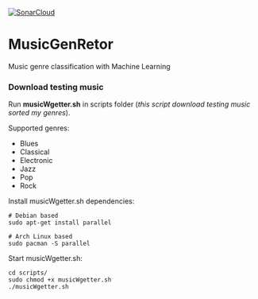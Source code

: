 [![SonarCloud](https://github.com/dj-d/MusicGenRetor/actions/workflows/sonarcloud.yml/badge.svg)](https://github.com/dj-d/MusicGenRetor/actions/workflows/sonarcloud.yml)

# MusicGenRetor
Music genre classification with Machine Learning

### Download testing music
Run __musicWgetter.sh__ in scripts folder (*this script download testing music sorted my genres*).

Supported genres:
 - Blues
 - Classical
 - Electronic
 - Jazz
 - Pop
 - Rock

Install musicWgetter.sh dependencies:

```
# Debian based
sudo apt-get install parallel

# Arch Linux based
sudo pacman -S parallel
```

Start musicWgetter.sh:

```
cd scripts/
sudo chmod +x musicWgetter.sh
./musicWgetter.sh
```

